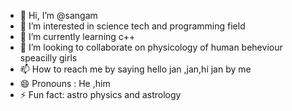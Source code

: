 - 👋 Hi, I’m @sangam
- 👀 I’m interested in science tech and programming field
- 🌱 I’m currently learning c++
- 💞️ I’m looking to collaborate on physicology of human beheviour speacilly girls
- 📫 How to reach me by saying hello jan ,jan,hi jan by me
- 😄 Pronouns : He ,him
- ⚡ Fun fact: astro physics and astrology

<!---
san1gam/san1gam is a ✨ special ✨ repository because its `README.md` (this file) appears on your GitHub profile.
You can click the Preview link to take a look at your changes.
--->
